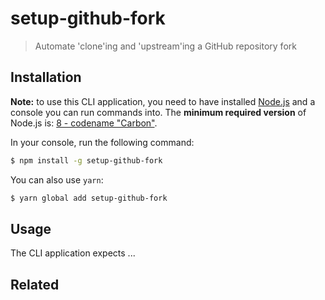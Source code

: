 # setup-github-fork

<!-- ![](https://img.shields.io/github/license/niktekusho/setup-github-fork.svg) [![](https://img.shields.io/npm/v/setup-github-fork.svg)](https://www.npmjs.com/package/setup-github-fork) [![Build Status](https://travis-ci.org/niktekusho/setup-github-fork.svg?branch=master)](https://travis-ci.org/niktekusho/setup-github-fork) [![](https://img.shields.io/node/v/setup-github-fork.svg)](https://www.npmjs.com/package/setup-github-fork) [![XO code style](https://img.shields.io/badge/code_style-XO-5ed9c7.svg)](https://github.com/sindresorhus/xo) [![](https://img.shields.io/bundlephobia/minzip/setup-github-fork.svg)](https://bundlephobia.com/result?p=setup-github-fork) -->

> Automate 'clone'ing and 'upstream'ing a GitHub repository fork

## Installation

**Note:** to use this CLI application, you need to have installed [Node.js](https://nodejs.org/) and a console you can run commands into. The **minimum required version** of Node.js is: [8 - codename "Carbon"](https://github.com/nodejs/Release#release-schedule).

In your console, run the following command:

```sh
$ npm install -g setup-github-fork
```

You can also use `yarn`:

```sh
$ yarn global add setup-github-fork
```

## Usage

The CLI application expects ...

## Related

<!-- -   [library](https://github.com/niktekusho/library). -->
